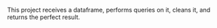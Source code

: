 This project receives a dataframe, performs queries on it, cleans it, and returns the perfect result.